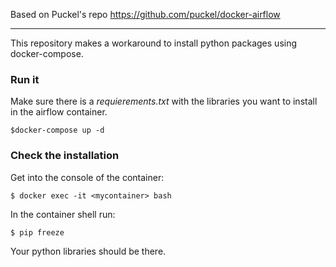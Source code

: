 Based on Puckel's repo https://github.com/puckel/docker-airflow

-----

This repository makes a workaround to install python packages using docker-compose.

### Run it

Make sure there is a *requierements.txt* with the libraries you want to install in the airflow container.

```$docker-compose up -d```

### Check the installation

Get into the console of the container:

```$ docker exec -it <mycontainer> bash```

In the container shell run:

```$ pip freeze```

Your python libraries should be there.

